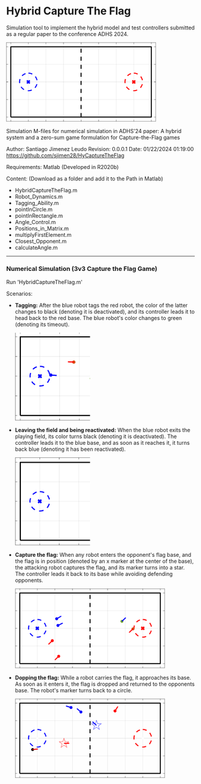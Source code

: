 # Hybrid Capture The Flag
Simulation tool to implement the hybrid model and test controllers submitted as a regular paper to the conference ADHS 2024.

  <img src="https://github.com/sjleudo/HyCaptureTheFlag/blob/main/5.gif" width="400">

Simulation M-files for numerical simulation in ADHS'24 paper: A hybrid system and a zero-sum game
formulation for Capture-the-Flag games 

Author: Santiago Jimenez Leudo
Revision: 0.0.0.1 Date: 01/22/2024 01:19:00
https://github.com/sjimen28/HyCaptureTheFlag

Requirements: Matlab (Developed in R2020b)

Content: (Download as a folder and add it to the Path in Matlab)
  - HybridCaptureTheFlag.m
  - Robot_Dynamics.m
  - Tagging_Ability.m
  - pointInCircle.m
  - pointInRectangle.m
  - Angle_Control.m
  - Positions_in_Matrix.m
  - multiplyFirstElement.m
  - Closest_Opponent.m
  - calculateAngle.m


----------------------------------------------------------------------------
### Numerical Simulation (3v3 Capture the Flag Game)
Run 'HybridCaptureTheFlag.m'

Scenarios:

- **Tagging:** After the blue robot tags the red robot, the color of the latter changes to black (denoting it is deactivated), and its controller leads it to head back to the red base. The blue robot's color changes to green (denoting its timeout).

     <img src="https://github.com/sjleudo/HyCaptureTheFlag/blob/main/Tagging.gif" width="200">

- **Leaving the field and being reactivated:** When the blue robot exits the playing field, its color turns black (denoting it is deactivated). The controller leads it to the blue base, and as soon as it reaches it, it turns back blue (denoting it has been reactivated).
  
    <img src="https://github.com/sjleudo/HyCaptureTheFlag/blob/main/LeavingField-Reactivated.gif" width="200">

- **Capture the flag:** When any robot enters the opponent's flag base, and the flag is in position (denoted by an x marker at the center of the base), the attacking robot captures the flag, and its marker turns into a star. The controller leads it back to its base while avoiding defending opponents.
  
    <img src="https://github.com/sjleudo/HyCaptureTheFlag/blob/main/CaptureTheFlag.gif" width="400">

- **Dopping the flag:** While a robot carries the flag, it approaches its base. As soon as it enters it, the flag is dropped and returned to the opponents base. The robot's marker turns back to a circle. 

    <img src="https://github.com/sjleudo/HyCaptureTheFlag/blob/main/DroppingFlag.gif" width="400">


